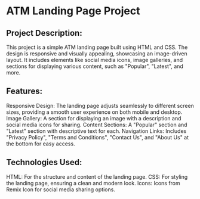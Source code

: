 # ATM Landing Page Project

## Project Description:
This project is a simple ATM landing page built using HTML and CSS. The design is responsive and visually appealing, showcasing an image-driven layout. It includes elements like social media icons, image galleries, and sections for displaying various content, such as "Popular", "Latest", and more.

## Features:
Responsive Design: The landing page adjusts seamlessly to different screen sizes, providing a smooth user experience on both mobile and desktop.
Image Gallery: A section for displaying an image with a description and social media icons for sharing.
Content Sections: A "Popular" section and "Latest" section with descriptive text for each.
Navigation Links: Includes "Privacy Policy", "Terms and Conditions", "Contact Us", and "About Us" at the bottom for easy access.

## Technologies Used:
HTML: For the structure and content of the landing page.
CSS: For styling the landing page, ensuring a clean and modern look.
Icons: Icons from Remix Icon for social media sharing options.
